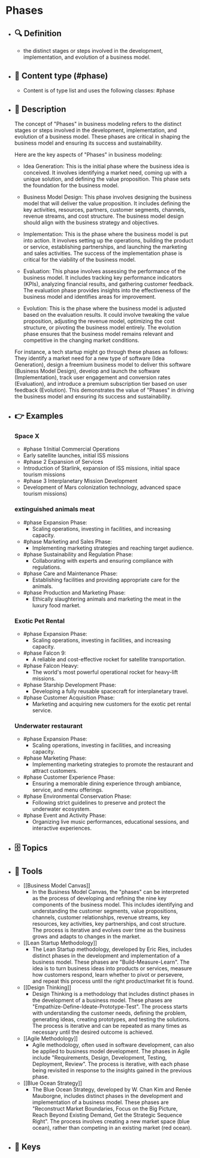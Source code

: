 # Phases
- ## 🔍 Definition
  - the distinct stages or steps involved in the development, implementation, and evolution of a business model.
- ## 📰 Content type (#phase)
  - Content is of type list and uses the following classes: #phase

- ## 📖 Description
  The concept of "Phases" in business modeling refers to the distinct stages or steps involved in the development, implementation, and evolution of a business model. These phases are critical in shaping the business model and ensuring its success and sustainability. 
  
  Here are the key aspects of "Phases" in business modeling:
  
  - Idea Generation: This is the initial phase where the business idea is conceived. It involves identifying a market need, coming up with a unique solution, and defining the value proposition. This phase sets the foundation for the business model.
  
  - Business Model Design: This phase involves designing the business model that will deliver the value proposition. It includes defining the key activities, resources, partners, customer segments, channels, revenue streams, and cost structure. The business model design should align with the business strategy and objectives.
  
  - Implementation: This is the phase where the business model is put into action. It involves setting up the operations, building the product or service, establishing partnerships, and launching the marketing and sales activities. The success of the implementation phase is critical for the viability of the business model.
  
  - Evaluation: This phase involves assessing the performance of the business model. It includes tracking key performance indicators (KPIs), analyzing financial results, and gathering customer feedback. The evaluation phase provides insights into the effectiveness of the business model and identifies areas for improvement.
  
  - Evolution: This is the phase where the business model is adjusted based on the evaluation results. It could involve tweaking the value proposition, adjusting the revenue model, optimizing the cost structure, or pivoting the business model entirely. The evolution phase ensures that the business model remains relevant and competitive in the changing market conditions.
  
  For instance, a tech startup might go through these phases as follows: They identify a market need for a new type of software (Idea Generation), design a freemium business model to deliver this software (Business Model Design), develop and launch the software (Implementation), track user engagement and conversion rates (Evaluation), and introduce a premium subscription tier based on user feedback (Evolution). This demonstrates the value of "Phases" in driving the business model and ensuring its success and sustainability.
- ## 👉 Examples
  ### Space X
  - #phase 1:Initial Commercial Operations
  - Early satellite launches, initial ISS missions
  - #phase 2 Expansion of Services 
  - Introduction of Starlink, expansion of ISS missions, initial space tourism missions
  - #phase 3 Interplanetary Mission Development
  - Development of Mars colonization technology, advanced space tourism missions)
  ### 
  
  ### extinguished animals meat
  - #phase Expansion Phase:
  	- Scaling operations, investing in facilities, and increasing capacity.
  - #phase Marketing and Sales Phase:
  	- Implementing marketing strategies and reaching target audience.
  - #phase Sustainability and Regulation Phase:
  	- Collaborating with experts and ensuring compliance with regulations.
  - #phase Care and Maintenance Phase:
  	- Establishing facilities and providing appropriate care for the animals.
  - #phase Production and Marketing Phase:
  	- Ethically slaughtering animals and marketing the meat in the luxury food market.
  ### Exotic Pet Rental
  - #phase Expansion Phase:
  	- Scaling operations, investing in facilities, and increasing capacity.
  - #phase Falcon 9:
  	- A reliable and cost-effective rocket for satellite transportation.
  - #phase Falcon Heavy:
  	- The world's most powerful operational rocket for heavy-lift missions.
  - #phase Starship Development Phase:
  	- Developing a fully reusable spacecraft for interplanetary travel.
  - #phase Customer Acquisition Phase:
  	- Marketing and acquiring new customers for the exotic pet rental service.
  ### Underwater restaurant
  - #phase Expansion Phase:
  	- Scaling operations, investing in facilities, and increasing capacity.
  - #phase Marketing Phase:
  	- Implementing marketing strategies to promote the restaurant and attract customers.
  - #phase Customer Experience Phase:
  	- Ensuring a memorable dining experience through ambiance, service, and menu offerings.
  - #phase Environmental Conservation Phase:
  	- Following strict guidelines to preserve and protect the underwater ecosystem.
  - #phase Event and Activity Phase:
  	- Organizing live music performances, educational sessions, and interactive experiences.
- ## 🗄️ Topics
  
- ## 🧰 Tools
  - [[Business Model Canvas]]
    - In the Business Model Canvas, the "phases" can be interpreted as the process of developing and refining the nine key components of the business model. This includes identifying and understanding the customer segments, value propositions, channels, customer relationships, revenue streams, key resources, key activities, key partnerships, and cost structure. The process is iterative and evolves over time as the business grows and adapts to changes in the market.
  - [[Lean Startup Methodology]]
    - The Lean Startup methodology, developed by Eric Ries, includes distinct phases in the development and implementation of a business model. These phases are "Build-Measure-Learn". The idea is to turn business ideas into products or services, measure how customers respond, learn whether to pivot or persevere, and repeat this process until the right product/market fit is found.
  - [[Design Thinking]]
    - Design Thinking is a methodology that includes distinct phases in the development of a business model. These phases are "Empathize-Define-Ideate-Prototype-Test". The process starts with understanding the customer needs, defining the problem, generating ideas, creating prototypes, and testing the solutions. The process is iterative and can be repeated as many times as necessary until the desired outcome is achieved.
  - [[Agile Methodology]]
    - Agile methodology, often used in software development, can also be applied to business model development. The phases in Agile include "Requirements, Design, Development, Testing, Deployment, Review". The process is iterative, with each phase being revisited in response to the insights gained in the previous phase.
  - [[Blue Ocean Strategy]]
    - The Blue Ocean Strategy, developed by W. Chan Kim and Renée Mauborgne, includes distinct phases in the development and implementation of a business model. These phases are "Reconstruct Market Boundaries, Focus on the Big Picture, Reach Beyond Existing Demand, Get the Strategic Sequence Right". The process involves creating a new market space (blue ocean), rather than competing in an existing market (red ocean).
- ## 🔑 Keys
  
